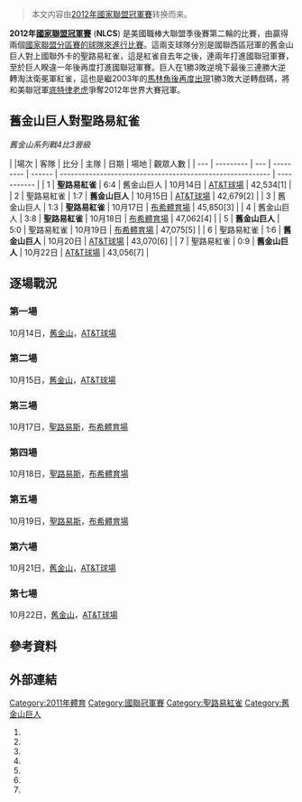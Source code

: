> 本文内容由[2012年國家聯盟冠軍賽](https://zh.wikipedia.org/wiki/2012年國家聯盟冠軍賽)转换而来。


**2012年[國家聯盟冠軍賽](https://zh.wikipedia.org/wiki/國家聯盟冠軍賽 "wikilink")** (**NLCS**) 是美國職棒大聯盟季後賽第二輪的比賽，由贏得兩個[國家聯盟分區賽的球隊來進行比賽](https://zh.wikipedia.org/wiki/2012年國家聯盟分區賽 "wikilink")。這兩支球隊分別是國聯西區冠軍的舊金山巨人對上國聯外卡的聖路易紅雀，這是紅雀自去年之後，連兩年打進國聯冠軍賽，至於巨人睽違一年後再度打進國聯冠軍賽。巨人在1勝3敗逆境下最後三連勝大逆轉淘汰衛冕軍紅雀，這也是繼2003年的[馬林魚後再度出現](https://zh.wikipedia.org/wiki/佛羅里達馬林魚 "wikilink")1勝3敗大逆轉戲碼，將和美聯冠軍[底特律老虎](../Page/底特律老虎.md "wikilink")爭奪2012年世界大賽冠軍。

## 舊金山巨人對聖路易紅雀

*舊金山系列戰4比3晉級*

| |場次 | 客隊        | 比分  | 主隊        | 日期     | 場地                                                         | 觀眾人數        |
| --- | --------- | --- | --------- | ------ | ---------------------------------------------------------- | ----------- |
| 1   | **聖路易紅雀** | 6:4 | 舊金山巨人     | 10月14日 | [AT\&T球場](https://zh.wikipedia.org/wiki/AT&T球場 "wikilink") | 42,534\[1\] |
| 2   | 聖路易紅雀     | 1:7 | **舊金山巨人** | 10月15日 | [AT\&T球場](https://zh.wikipedia.org/wiki/AT&T球場 "wikilink") | 42,679\[2\] |
| 3   | 舊金山巨人     | 1:3 | **聖路易紅雀** | 10月17日 | [布希體育場](../Page/布希體育場.md "wikilink")                       | 45,850\[3\] |
| 4   | 舊金山巨人     | 3:8 | **聖路易紅雀** | 10月18日 | [布希體育場](../Page/布希體育場.md "wikilink")                       | 47,062\[4\] |
| 5   | **舊金山巨人** | 5:0 | 聖路易紅雀     | 10月19日 | [布希體育場](../Page/布希體育場.md "wikilink")                       | 47,075\[5\] |
| 6   | 聖路易紅雀     | 1:6 | **舊金山巨人** | 10月20日 | [AT\&T球場](https://zh.wikipedia.org/wiki/AT&T球場 "wikilink") | 43,070\[6\] |
| 7   | 聖路易紅雀     | 0:9 | **舊金山巨人** | 10月22日 | [AT\&T球場](https://zh.wikipedia.org/wiki/AT&T球場 "wikilink") | 43,056\[7\] |

## 逐場戰況

### 第一場

10月14日，[舊金山](https://zh.wikipedia.org/wiki/舊金山 "wikilink")，[AT\&T球場](https://zh.wikipedia.org/wiki/AT&T球場 "wikilink")

### 第二場

10月15日，[舊金山](https://zh.wikipedia.org/wiki/舊金山 "wikilink")，[AT\&T球場](https://zh.wikipedia.org/wiki/AT&T球場 "wikilink")

### 第三場

10月17日，[聖路易斯](https://zh.wikipedia.org/wiki/聖路易斯 "wikilink")，[布希體育場](../Page/布希體育場.md "wikilink")

### 第四場

10月18日，[聖路易斯](https://zh.wikipedia.org/wiki/聖路易斯 "wikilink")，[布希體育場](../Page/布希體育場.md "wikilink")

### 第五場

10月19日，[聖路易斯](https://zh.wikipedia.org/wiki/聖路易斯 "wikilink")，[布希體育場](../Page/布希體育場.md "wikilink")

### 第六場

10月21日，[舊金山](https://zh.wikipedia.org/wiki/舊金山 "wikilink")，[AT\&T球場](https://zh.wikipedia.org/wiki/AT&T球場 "wikilink")

### 第七場

10月22日，[舊金山](https://zh.wikipedia.org/wiki/舊金山 "wikilink")，[AT\&T球場](https://zh.wikipedia.org/wiki/AT&T球場 "wikilink")

## 參考資料

## 外部連結

[Category:2011年體育](https://zh.wikipedia.org/wiki/Category:2011年體育 "wikilink") [Category:國聯冠軍賽](https://zh.wikipedia.org/wiki/Category:國聯冠軍賽 "wikilink") [Category:聖路易紅雀](https://zh.wikipedia.org/wiki/Category:聖路易紅雀 "wikilink") [Category:舊金山巨人](https://zh.wikipedia.org/wiki/Category:舊金山巨人 "wikilink")

1.
2.
3.
4.
5.
6.
7.